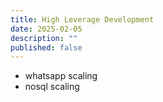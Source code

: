 ```yaml
---
title: High Leverage Development
date: 2025-02-05
description: ""
published: false
---
```



- whatsapp scaling
- nosql scaling